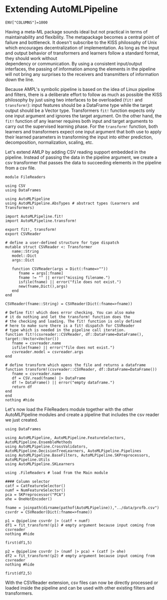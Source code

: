 # Extending AutoMLPipeline 
```@setup csvreader
ENV["COLUMNS"]=1000
```

Having a meta-ML package sounds ideal  but not practical 
in terms of maintainability and flexibility. 
The metapackage becomes a central point of failure
and bottleneck. It doesn't subscribe to the KISS philosophy of
Unix which encourages decentralization of implementation. As long
as the input and output behavior of transformers and learners
follow a standard format, they should work without  
dependency or communication. By using a consistent input/output
interfaces, the passing of information
among the elements in the pipeline will not bring any
surprises to the receivers and transmitters of information
down the line.

Because AMPL's symbolic pipeline is based on the idea of Linux
pipeline and filters, there is a deliberate effort to follow
as much as possible the KISS philosophy by just using two
interfaces to be overloaded (`fit!` and `transform!`): 
input features should be a DataFrame type while
the target output should be a Vector type. Transformers `fit!`
function expects only one input argument and ignores the target 
argument. On the other hand, the `fit!` function of any learner 
requires both input and target arguments to carry out the 
supervised learning phase. For the `transform!` function, both
learners and transformers expect one input argument that both
use to apply their learned parameters in transforming the input
into either prediction, decomposition, normalization, scaling, etc.

Let's extend AMLP by adding CSV reading support embedded in the pipeline.
Instead of passing the data in the pipeline argument, we create
a csv transformer that passes the data to succeeding elements in the pipeline
from a csv file.

```@example csvreader
module FileReaders

using CSV 
using DataFrames

using AutoMLPipeline
using AutoMLPipeline.AbsTypes # abstract types (Learners and Transformers)

import AutoMLPipeline.fit!
import AutoMLPipeline.transform!

export fit!, transform!
export CSVReader

# define a user-defined structure for type dispatch
mutable struct CSVReader <: Transformer
   name::String
   model::Dict
   args::Dict

   function CSVReader(args = Dict(:fname=>""))
      fname = args[:fname]
      fname != "" || error("missing filename.")  
      isfile(fname) || error("file does not exist.")
      new(fname,Dict(),args)
   end
end

CSVReader(fname::String) = CSVReader(Dict(:fname=>fname))

# Define fit! which does error checking. You can also make 
# it do nothing and let the transform! function does the
# the checking and loading. The fit! function is only defined
# here to make sure there is a fit! dispatch for CSVReader
# type which is needed in the pipeline call iteration.
function fit!(csvreader::CSVReader, df::DataFrame=DataFrame(), target::Vector=Vector())
   fname = csvreader.name
   isfile(fname) || error("file does not exist.")
   csvreader.model = csvreader.args
end

# define transform which opens the file and returns a dataframe
function transform!(csvreader::CSVReader, df::DataFrame=DataFrame())
   fname = csvreader.name
   df = CSV.read(fname) |> DataFrame
   df != DataFrame() || error("empty dataframe.")
   return df
end
end
nothing #hide
```
Let's now load the FileReaders module together with the other AutoMLPipeline
modules and create a pipeline that includes the csv reader we just created.

```@example csvreader
using DataFrames

using AutoMLPipeline, AutoMLPipeline.FeatureSelectors, AutoMLPipeline.EnsembleMethods
using AutoMLPipeline.CrossValidators, AutoMLPipeline.DecisionTreeLearners, AutoMLPipeline.Pipelines
using AutoMLPipeline.BaseFilters, AutoMLPipeline.SKPreprocessors, AutoMLPipeline.Utils
using AutoMLPipeline.SKLearners

using .FileReaders # load from the Main module

#### Column selector
catf = CatFeatureSelector() 
numf = NumFeatureSelector()
pca = SKPreprocessor("PCA")
ohe = OneHotEncoder()

fname = joinpath(dirname(pathof(AutoMLPipeline)),"../data/profb.csv")
csvrdr = CSVReader(Dict(:fname=>fname))

p1 = @pipeline csvrdr |> (catf + numf)
df1 = fit_transform!(p1) # empty argument because input coming from csvreader
nothing #hide
```
```@repl csvreader
first(df1,5)
```
```@example csvreader
p2 = @pipeline csvrdr |> (numf |> pca) + (catf |> ohe)  
df2 = fit_transform!(p2) # empty argument because input coming from csvreader
nothing #hide
```
```@repl csvreader
first(df2,5)
```
With the CSVReader extension, csv files can now be directly processed or loaded inside the pipeline
and can be used with other existing filters and transformers.
